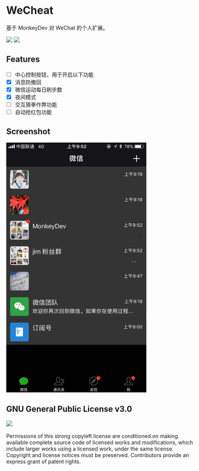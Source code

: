 # WeCheat

基于 MonkeyDev 对 WeChat 的个人扩展。

[![](https://img.shields.io/badge/MonkeyDev-v1.0-lightgrey.svg)](http://monkeydev.org/)
[![](https://img.shields.io/badge/WeChat.ipa-v6.5.15-green.svg)]()

## Features

- [ ] 中心控制按钮，用于开启以下功能
- [x] 消息防撤回
- [x] 微信运动每日刷步数
- [x] 夜间模式
- [ ] 交互猜拳作弊功能
- [ ] 自动抢红包功能

## Screenshot

![](/screenshot/nigth-mode.png)


## GNU General Public License v3.0

![](https://upload.wikimedia.org/wikipedia/commons/thumb/9/93/GPLv3_Logo.svg/220px-GPLv3_Logo.svg.png)

Permissions of this strong copyleft license are conditioned on making available complete source code of licensed works and modifications, which include larger works using a licensed work, under the same license. Copyright and license notices must be preserved. Contributors provide an express grant of patent rights.
